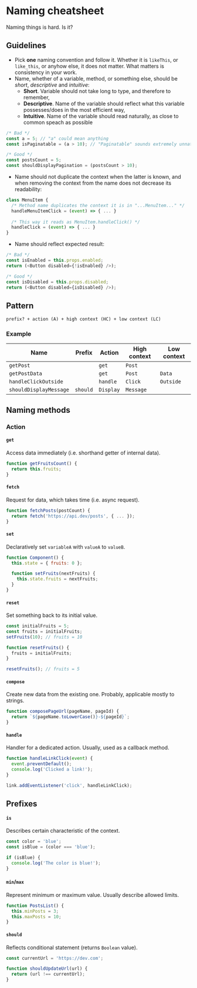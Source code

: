 # Naming cheatsheet
Naming things is hard. Is it?

## Guidelines
* Pick **one** naming convention and follow it. Whether it is `likeThis`, or `like_this`, or anyhow else, it does not matter. What matters is consistency in your work.
* Name, whether of a variable, method, or something else, should be *short*, *descriptive* and *intuitive*:
  * **Short**. Variable should not take long to type, and therefore to remember,
  * **Descriptive**. Name of the variable should reflect what this variable possesses/does in the most efficient way,
  * **Intuitive**. Name of the variable should read naturally, as close to common speach as possible
```js
/* Bad */
const a = 5; // "a" could mean anything
const isPaginatable = (a > 10); // "Paginatable" sounds extremely unnatural

/* Good */
const postsCount = 5;
const shouldDisplayPagination = (postsCount > 10);
```
* Name should not duplicate the context when the latter is known, and when removing the context from the name does not decrease its readability:
```js
class MenuItem {
  /* Method name duplicates the context it is in "...MenuItem..." */
  handleMenuItemClick = (event) => { ... }
  
  /* This way it reads as MenuItem.handleClick() */
  handleClick = (event) => { ... }
}
```
* Name should reflect expected result:
```js
/* Bad */
const isEnabled = this.props.enabled;
return (<Button disabled={!isEnabled} />);

/* Good */
const isDisabled = this.props.disabled;
return (<Button disabled={isDisabled} />);
```

## Pattern
```
prefix? + action (A) + high context (HC) + low context (LC)
```
### Example
| Name | Prefix | Action | High context | Low context |
| ---- | ---- | ------ | ------------ | ----------- |
| `getPost` | | `get` | `Post` |  |
| `getPostData` | | `get` | `Post` | `Data` |
| `handleClickOutside` | | `handle` | `Click` | `Outside` |
| `shouldDisplayMessage` | `should` | `Display` | `Message`| |

## Naming methods

### Action
#### `get`
Access data immediately (i.e. shorthand getter of internal data).
```js
function getFruitsCount() {
  return this.fruits;
}
```
#### `fetch`
Request for data, which takes time (i.e. async request).
```js
function fetchPosts(postCount) {
  return fetch('https://api.dev/posts', { ... });
}
```
#### `set`
Declaratively set `variableA` with `valueA` to `valueB`.
```js
function Component() {
  this.state = { fruits: 0 };

  function setFruits(nextFruits) {
    this.state.fruits = nextFruits;
  }
}
```
#### `reset`
Set something back to its initial value.
```js
const initialFruits = 5;
const fruits = initialFruits;
setFruits(10); // fruits = 10

function resetFruits() {
  fruits = initialFruits;
}

resetFruits(); // fruits = 5
```
#### `compose`
Create new data from the existing one. Probably, applicable mostly to strings.
```js
function composePageUrl(pageName, pageId) {
  return `${pageName.toLowerCase()}-${pageId}`;
}
```

#### `handle`
Handler for a dedicated action. Usually, used as a callback method.
```js
function handleLinkClick(event) {
  event.preventDefault();
  console.log('Clicked a link!');
}

link.addEventListener('click', handleLinkClick);
```

## Prefixes
#### `is`
Describes certain characteristic of the context.
```js
const color = 'blue';
const isBlue = (color === 'blue');

if (isBlue) {
  console.log('The color is blue!');
}
```

#### `min`/`max`
Represent minimum or maximum value. Usually describe allowed limits.
```js
function PostsList() {
  this.minPosts = 3;
  this.maxPosts = 10;
}
```

#### `should`
Reflects conditional statement (returns `Boolean` value).
```js
const currentUrl = 'https://dev.com';

function shouldUpdateUrl(url) {
  return (url !== currentUrl);
}
```
